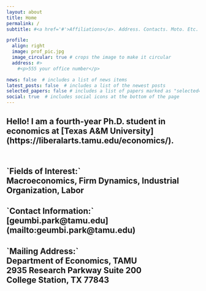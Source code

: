 ```yaml
---
layout: about
title: Home
permalink: /
subtitle: #<a href='#'>Affiliations</a>. Address. Contacts. Moto. Etc.

profile:
  align: right
  image: prof_pic.jpg
  image_circular: true # crops the image to make it circular
  address: #>
    #<p>555 your office number</p>

news: false  # includes a list of news items
latest_posts: false  # includes a list of the newest posts
selected_papers: false # includes a list of papers marked as "selected={true}"
social: true  # includes social icons at the bottom of the page
---
```


<h2>Hello! I am a fourth-year Ph.D. student in economics at [Texas A&M University](https://liberalarts.tamu.edu/economics/).  <br><br></h2>

<h2>
<b>`Fields of Interest:`</b><br>
Macroeconomics, Firm Dynamics, Industrial Organization, Labor 
</h2>

<h2>
<b>`Contact Information:`</b><br>
[geumbi.park@tamu.edu](mailto:geumbi.park@tamu.edu)
</h2>

<h2>
<b>`Mailing Address:`</b><br>
Department of Economics, TAMU<br>
2935 Research Parkway Suite 200<br>
College Station, TX 77843
</h2>

